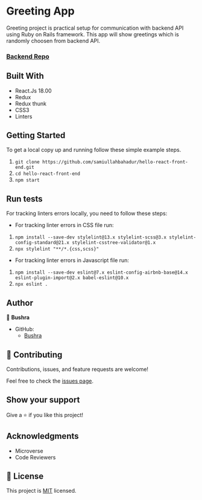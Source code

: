 # Greeting App
Greeting project is practical setup for communication with backend API using Ruby on Rails framework. This app will show greetings which is randomly choosen from backend API.

### [Backend Repo](https://github.com/samiullahbahadur/hello-rails-back-end)


## Built With

- React.Js 18.00
- Redux
- Redux thunk
- CSS3
- Linters

## Getting Started
To get a local copy up and running follow these simple example steps.

1. `git clone https://github.com/samiullahbahadur/hello-react-front-end.git`
2. `cd hello-react-front-end`
3. `npm start`

## Run tests

For tracking linters errors locally, you need to follow these steps:

- For tracking linter errors in CSS file run:

1. `npm install --save-dev stylelint@13.x stylelint-scss@3.x stylelint-config-standard@21.x stylelint-csstree-validator@1.x`
2. `npx stylelint "**/*.{css,scss}"`

- For tracking linter errors in Javascript file run:

1. `npm install --save-dev eslint@7.x eslint-config-airbnb-base@14.x eslint-plugin-import@2.x babel-eslint@10.x`
2. `npx eslint .`


## Author

👤 **Bushra**

- GitHub:
    - [Bushra](https://www.github.com/samiullahbahadur)

## 🤝 Contributing

Contributions, issues, and feature requests are welcome!

Feel free to check the [issues page](../../issues/).

## Show your support

Give a ⭐️ if you like this project!

## Acknowledgments

- Microverse
- Code Reviewers

## 📝 License

This project is [MIT](./MIT.md) licensed.
